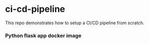 # ci-cd-pipeline

This repo demonstrates how to setup a CI/CD pipeline from scratch.



### Python flask app docker image
